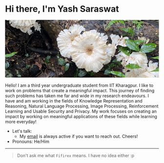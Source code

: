 # Hi there, I'm **Yash Saraswat** 

<!-- [![Linkedin Badge](https://img.shields.io/badge/LinkedIn-0077B5?style=for-the-badge&logo=linkedin&logoColor=white)](https://www.linkedin.com/in/yash-saraswat-b93a95179/)
[![Instagram Badge](https://img.shields.io/badge/Instagram-E4405F?style=for-the-badge&logo=instagram&logoColor=white)](https://www.instagram.com/yashshsh_37/)
[![Facebook Badge](https://img.shields.io/badge/Facebook-1877F2?style=for-the-badge&logo=facebook&logoColor=white)](https://www.facebook.com/yash.saraswat.549/) -->

<img align="centre" alt="intro-pic" src="https://github.com/Fifirex/Fifirex/blob/main/Screenshot 2022-12-15 at 5.16.45 PM.png"/>

Hello! I am a third year undergraduate student from IIT Kharagpur. I like to work on problems that create a meaningful impact. This journey of finding such problems has taken me far and wide in my research endeavours. I have and am working in the fields of Knowledge Representation and Reasoning, Natural Language Processing, Image Processing, Reinforcement Learning and Usable Security and Privacy. My work focuses on creating an impact by working on meaningful applications of these fields while learning more everyday!

 - Let's talk:
    - My [email](mailto:yashsaraswat3701@gmail.com) is always active if you want to reach out. Cheers!
 - Pronouns: He/Him

---

> Don't ask me what `Fifirex` means. I have no idea either :p

